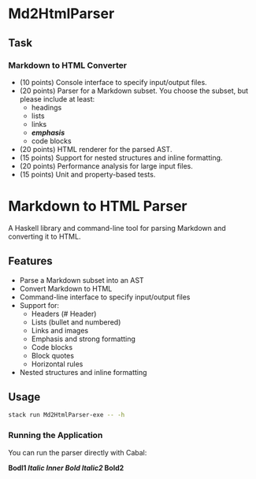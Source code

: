 # Md2HtmlParser

## Task

### Markdown to HTML Converter
 - (10 points) Console interface to specify input/output files.
 - (20 points) Parser for a Markdown subset. You choose the subset, but please include at least:
   - headings
   - lists
   - links
   - ___emphasis___
   - code blocks
 - (20 points) HTML renderer for the parsed AST.
 - (15 points) Support for nested structures and inline formatting.
 - (20 points) Performance analysis for large input files.
 - (15 points) Unit and property-based tests.

# Markdown to HTML Parser

A Haskell library and command-line tool for parsing Markdown and converting it to HTML.

## Features

- Parse a Markdown subset into an AST
- Convert Markdown to HTML
- Command-line interface to specify input/output files
- Support for:
  - Headers (# Header)
  - Lists (bullet and numbered)
  - Links and images
  - Emphasis and strong formatting
  - Code blocks
  - Block quotes
  - Horizontal rules
- Nested structures and inline formatting

## Usage

```bash
stack run Md2HtmlParser-exe -- -h
```

### Running the Application

You can run the parser directly with Cabal:

**Bodl1 *Italic **Inner Bold** Italic2* Bold2**